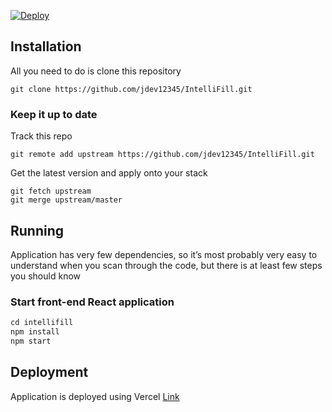[![Deploy](https://intelli-fill-rho.vercel.app/logo.png)](https://intelli-fill-rho.vercel.app/)


## Installation

All you need to do is clone this repository
```
git clone https://github.com/jdev12345/IntelliFill.git
```

### Keep it up to date

Track this repo

```
git remote add upstream https://github.com/jdev12345/IntelliFill.git
```

Get the latest version and apply onto your stack

```
git fetch upstream
git merge upstream/master
```

## Running
Application has very few dependencies, so it’s most probably very easy to understand when you scan through the code, but there is at least few steps you should know

### Start front-end React application

```javascript
cd intellifill
npm install
npm start
```

## Deployment
Application is deployed using Vercel
[Link](https://intelli-fill-rho.vercel.app/)
